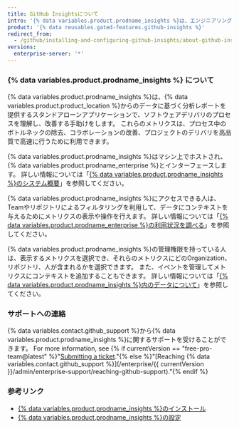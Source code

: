 ```yaml
---
title: GitHub Insightsについて
intro: '{% data variables.product.prodname_insights %}は、エンジニアリングチームがソフトウェアデリバリのプロセスを理解し、改善することを支援するメトリクスと分析レポートを提供します。'
product: '{% data reusables.gated-features.github-insights %}'
redirect_from:
  - /github/installing-and-configuring-github-insights/about-github-insights
versions:
  enterprise-server: '*'
---
```


### {% data variables.product.prodname_insights %} について

{% data variables.product.prodname_insights %}は、{% data variables.product.product_location %}からのデータに基づく分析レポートを提供するスタンドアローンアプリケーションで、ソフトウェアデリバリのプロセスを理解し、改善する手助けをします。 これらのメトリクスは、プロセス中のボトルネックの除去、コラボレーションの改善、プロジェクトのデリバリを高品質で高速に行うために利用できます。

{% data variables.product.prodname_insights %}はマシン上でホストされ、{% data variables.product.prodname_enterprise %}とインターフェースします。 詳しい情報については「[{% data variables.product.prodname_insights %}のシステム概要](/insights/installing-and-configuring-github-insights/system-overview-for-github-insights)」を参照してください。

{% data variables.product.prodname_insights %}にアクセスできる人は、Teamやリポジトリによるフィルタリングを利用して、データにコンテキストを与えるためにメトリクスの表示や操作を行えます。 詳しい情報については「[{% data variables.product.prodname_enterprise %}の利用状況を調べる](/insights/exploring-your-usage-of-github-enterprise)」を参照してください。

{% data variables.product.prodname_insights %}の管理権限を持っている人は、表示するメトリクスを選択でき、それらのメトリクスにどのOrganization、リポジトリ、人が含まれるかを選択できます。 また、イベントを管理してメトリクスにコンテキストを追加することもできます。 詳しい情報については「[{% data variables.product.prodname_insights %}内のデータについて](/insights/installing-and-configuring-github-insights/about-data-in-github-insights)」を参照してください。

### サポートへの連絡

{% data variables.contact.github_support %}から{% data variables.product.prodname_insights %}に関するサポートを受けることができます。 For more information, see {% if currentVersion == "free-pro-team@latest" %}"[Submitting a ticket](/github/working-with-github-support/submitting-a-ticket)."{% else %}"[Reaching {% data variables.contact.github_support %}](/enterprise/{{ currentVersion }}/admin/enterprise-support/reaching-github-support)."{% endif %}

### 参考リンク

- [{% data variables.product.prodname_insights %}のインストール](/insights/installing-and-configuring-github-insights/installing-github-insights)
- [{% data variables.product.prodname_insights %}の設定](/insights/installing-and-configuring-github-insights/configuring-github-insights)
